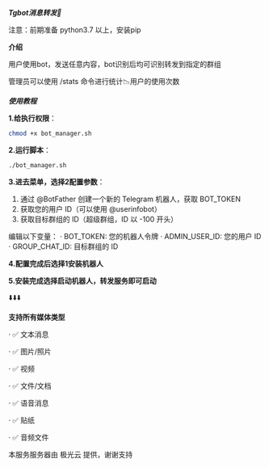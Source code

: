 ***Tgbot消息转发🤖️***


注意：前期准备 python3.7 以上，安装pip

**介绍**


用户使用bot，发送任意内容，bot识别后均可识别转发到指定的群组


管理员可以使用 /stats 命令进行统计📉用户的使用次数


***使用教程***


**1.给执行权限**：
```bash
chmod +x bot_manager.sh
```


**2.运行脚本**：
```bash
./bot_manager.sh
```


**3.进去菜单，选择2配置参数**：
  1. 通过 @BotFather 创建一个新的 Telegram 机器人，获取 BOT_TOKEN
  2. 获取您的用户 ID（可以使用 @userinfobot）
  3. 获取目标群组的 ID（超级群组，ID 以 -100 开头）

编辑以下变量：
· BOT_TOKEN: 您的机器人令牌
· ADMIN_USER_ID: 您的用户 ID
· GROUP_CHAT_ID: 目标群组的 ID


**4.配置完成后选择1安装机器人**


**5.安装完成选择启动机器人，转发服务即可启动**


⬇️⬇️⬇️


**支持所有媒体类型**


· ✅ 文本消息


· ✅ 图片/照片


· ✅ 视频


· ✅ 文件/文档


· ✅ 语音消息


· ✅ 贴纸


· ✅ 音频文件


本服务服务器由 极光云 提供，谢谢支持
